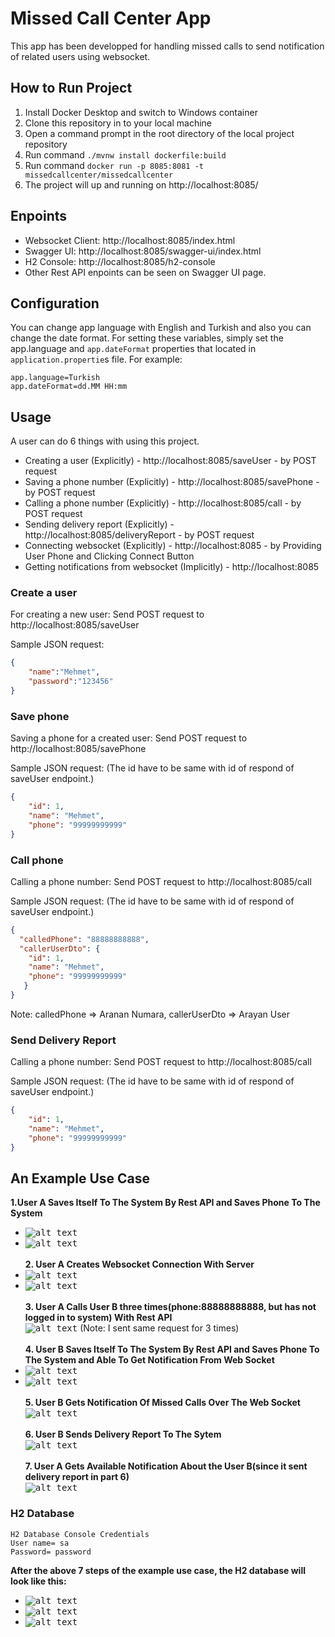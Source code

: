 # Missed Call Center App
This app has been developped for handling missed calls to send notification of related users using websocket.

## How to Run Project
1. Install Docker Desktop and switch to Windows container
2. Clone this repository in to your local machine
3. Open a command prompt in the root directory of the local project repository
4. Run command  ```./mvnw install dockerfile:build```
5. Run command  ```docker run -p 8085:8081 -t missedcallcenter/missedcallcenter```
6. The project will up and running on http://localhost:8085/

## Enpoints
* Websocket Client: http://localhost:8085/index.html
* Swagger UI: http://localhost:8085/swagger-ui/index.html
* H2 Console: http://localhost:8085/h2-console
* Other Rest API enpoints can be seen on Swagger UI page.

## Configuration
You can change app language with English and Turkish and also you can change the date format. For setting these variables, simply set the app.language and ```app.dateFormat``` properties that located in ```application.propertie```s file. For example:

 ```
app.language=Turkish
app.dateFormat=dd.MM HH:mm
 ```

## Usage
A user can do 6 things with using this project.
* Creating a user (Explicitly) - http://localhost:8085/saveUser - by POST request
* Saving a phone number (Explicitly) - http://localhost:8085/savePhone - by POST request
* Calling a phone number (Explicitly) - http://localhost:8085/call - by POST request
* Sending delivery report (Explicitly) - http://localhost:8085/deliveryReport - by POST request
* Connecting websocket (Explicitly) - http://localhost:8085 - by Providing User Phone and Clicking Connect Button
* Getting notifications from websocket (Implicitly) - http://localhost:8085 


### Create a user
For creating a new user: Send POST request to http://localhost:8085/saveUser

Sample JSON request:
```JSON
{
    "name":"Mehmet",
    "password":"123456"
}
```

### Save phone
Saving a phone for a created user: Send POST request to http://localhost:8085/savePhone

Sample JSON request: (The id have to be same with id of respond of saveUser endpoint.)
```JSON
{
    "id": 1,
    "name": "Mehmet",
    "phone": "99999999999"
}
```

### Call phone
Calling a phone number: Send POST request to http://localhost:8085/call

Sample JSON request: (The id have to be same with id of respond of saveUser endpoint.)
```JSON
{
  "calledPhone": "88888888888",
  "callerUserDto": {
    "id": 1,
    "name": "Mehmet",
    "phone": "99999999999"
   }
}
```
Note: calledPhone => Aranan Numara, callerUserDto => Arayan User

### Send Delivery Report 
Calling a phone number: Send POST request to http://localhost:8085/call

Sample JSON request: (The id have to be same with id of respond of saveUser endpoint.)
```JSON
{
    "id": 1,
    "name": "Mehmet",
    "phone": "99999999999"
}
```
## An Example Use Case
**1.User A Saves Itself To The System By Rest API and Saves Phone To The System**<br />
 * <kbd>![alt text](https://user-images.githubusercontent.com/23100256/100641262-49938a80-3348-11eb-9609-7c5cba632c85.png)</kbd>
 * <kbd>![alt text](https://user-images.githubusercontent.com/23100256/100641395-78116580-3348-11eb-94c1-5a1107320038.png)</kbd>
<br /><br />
**2. User A Creates Websocket Connection With Server**<br />
 * <kbd>![alt text](https://user-images.githubusercontent.com/23100256/100642073-5a90cb80-3349-11eb-8ea9-9fed9bcc43a7.png)</kbd>
 * <kbd>![alt text](https://user-images.githubusercontent.com/23100256/100642241-988def80-3349-11eb-9759-dc1b00880fc6.png)</kbd>
<br /><br />
**3. User A Calls User B three times(phone:88888888888, but has not logged in to system) With Rest API**<br />
<kbd>![alt text](https://user-images.githubusercontent.com/23100256/100642958-86608100-334a-11eb-87e8-809f2d15fee9.png)</kbd>
  (Note: I sent same request for 3 times)
<br /><br />
**4. User B Saves Itself To The System By Rest API and Saves Phone To The System and Able To Get Notification From Web Socket**<br />
  * <kbd>![alt text](https://user-images.githubusercontent.com/23100256/100644393-51edc480-334c-11eb-8afa-5408b395a916.png)</kbd>
  * <kbd>![alt text](https://user-images.githubusercontent.com/23100256/100644754-c45ea480-334c-11eb-88ce-7b23ac18c870.png)</kbd>
<br /><br />
**5. User B Gets Notification Of Missed Calls Over The Web Socket**<br />
<kbd>![alt text](https://user-images.githubusercontent.com/23100256/100644975-143d6b80-334d-11eb-8b8d-cd590114ad41.png)</kbd>
<br /><br />
**6. User B Sends Delivery Report To The Sytem**<br />
<kbd>![alt text](https://user-images.githubusercontent.com/23100256/100645392-a9406480-334d-11eb-9c1d-4b955a26320d.png)</kbd>
<br /><br />
**7. User A Gets Available Notification About the User B(since it sent delivery report in part 6)**<br />
<kbd>![alt text](https://user-images.githubusercontent.com/23100256/100645528-d9880300-334d-11eb-8be9-4e99ee62d977.png)</kbd>

### H2 Database
```
H2 Database Console Credentials
User name= sa
Password= password
```
**After the above 7 steps of the example use case, the H2 database will look like this:**
 * <kbd>![alt text](https://user-images.githubusercontent.com/23100256/100658382-02b18f00-3360-11eb-8055-349f0d39e3ce.png)</kbd>
 * <kbd>![alt text](https://user-images.githubusercontent.com/23100256/100660076-92583d00-3362-11eb-85cf-c866ef8dd638.png)</kbd>
 * <kbd>![alt text](https://user-images.githubusercontent.com/23100256/100660160-adc34800-3362-11eb-8508-4639cacc780e.png)</kbd>


